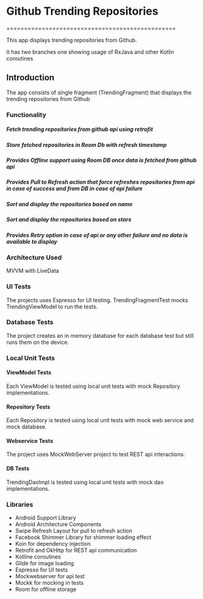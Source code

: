 # Github Trending Repositories
================================================

This app displays trending repositories from Github.

It has two branches one showing usage of RxJava and other Kotlin coroutines


Introduction
--------------------
The app consists of single fragment (TrendingFragment) that displays the trending repositories from Github

### Functionality
##### Fetch trending repositories from github api using retrofit
##### Store fetched repositories in Room Db with refresh timestamp
##### Provides Offline support using Room DB once data is fetched from github api
##### Provides Pull to Refresh action that force refreshes repositories from api in case of success and from DB in case of api failure
##### Sort and display the repositories based on name
##### Sort and display the repositories based on stars
##### Provides Retry option in case of api or any other failure and no data is available to display

### Architecture Used
MVVM with LiveData

### UI Tests
The projects uses Espresso for UI testing.
TrendingFragmentTest mocks TrendingViewModel to run the tests.

### Database Tests
The project creates an in memory database for each database test but still
runs them on the device.

### Local Unit Tests
#### ViewModel Tests
Each ViewModel is tested using local unit tests with mock Repository
implementations.

#### Repository Tests
Each Repository is tested using local unit tests with mock web service and
mock database.

#### Webservice Tests
The project uses MockWebServer project to test REST api interactions.

#### DB Tests
TrendingDaoImpl is tested using local unit tests with mock dao implementations.

### Libraries
* Android Support Library
* Android Architecture Components
* Swipe Refresh Layout for pull to refresh action
* Facebook Shimmer Library for shimmer loading effect
* Koin for dependency injection
* Retrofit and OkHttp for REST api communication
* Kotline coroutines
* Glide for image loading
* Espresso for UI tests
* Mockwebserver for api test
* Mockk for mocking in tests
* Room for offline storage



